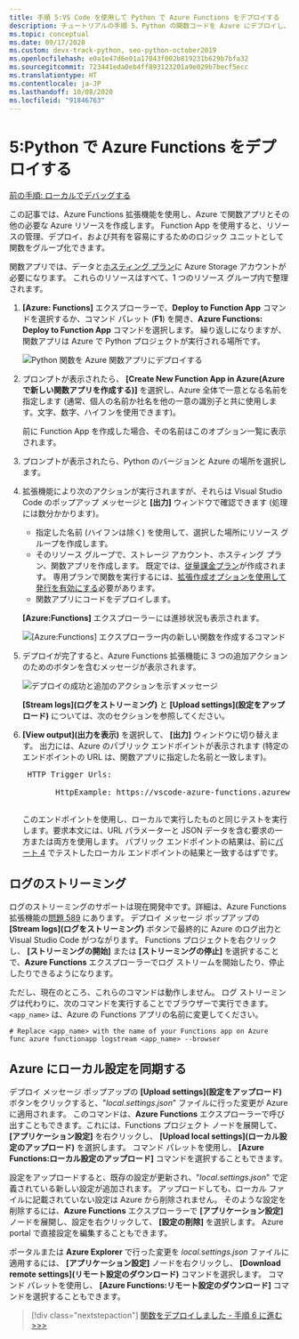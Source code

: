 ```yaml
---
title: 手順 5:VS Code を使用して Python で Azure Functions をデプロイする
description: チュートリアルの手順 5、Python の関数コードを Azure にデプロイし、ローカル プロジェクトと Azure の間でのログのストリーム配信や設定の同期の方法を学習する。
ms.topic: conceptual
ms.date: 09/17/2020
ms.custom: devx-track-python, seo-python-october2019
ms.openlocfilehash: e0a1e47d6e01a17043f002b819231b629b7bfa32
ms.sourcegitcommit: 723441eda0eb4ff893123201a9e029b7becf5ecc
ms.translationtype: HT
ms.contentlocale: ja-JP
ms.lasthandoff: 10/08/2020
ms.locfileid: "91846763"
---
```

# <a name="5-deploy-azure-functions-in-python"></a>5:Python で Azure Functions をデプロイする

[前の手順: ローカルでデバッグする](tutorial-vs-code-serverless-python-04.md)

この記事では、Azure Functions 拡張機能を使用し、Azure で関数アプリとその他の必要な Azure リソースを作成します。 Function App を使用すると、リソースの管理、デプロイ、および共有を容易にするためのロジック ユニットとして関数をグループ化できます。

関数アプリでは、データと[ホスティング プラン](/azure/azure-functions/functions-scale#hosting-plan-support)に Azure Storage アカウントが必要になります。 これらのリソースはすべて、1 つのリソース グループ内で整理されます。

1. **[Azure: Functions]** エクスプローラーで、**Deploy to Function App** コマンドを選択するか、コマンド パレット (**F1**) を開き、**Azure Functions: Deploy to Function App** コマンドを選択します。 繰り返しになりますが、関数アプリは Azure で Python プロジェクトが実行される場所です。

    ![Python 関数を Azure 関数アプリにデプロイする](media/tutorial-vs-code-serverless-python/deploy-a-python-fuction-to-azure-function-app.png)

1. プロンプトが表示されたら、 **[Create New Function App in Azure\(Azure で新しい関数アプリを作成する\)]** を選択し、Azure 全体で一意となる名前を指定します (通常、個人の名前か社名を他の一意の識別子と共に使用します。文字、数字、ハイフンを使用できます)。

    前に Function App を作成した場合、その名前はこのオプション一覧に表示されます。

1. プロンプトが表示されたら、Python のバージョンと Azure の場所を選択します。

1. 拡張機能により次のアクションが実行されますが、それらは Visual Studio Code のポップアップ メッセージと **[出力]** ウィンドウで確認できます (処理には数分かかります)。

    - 指定した名前 (ハイフンは除く) を使用して、選択した場所にリソース グループを作成します。
    - そのリソース グループで、ストレージ アカウント、ホスティング プラン、関数アプリを作成します。 既定では、[従量課金プラン](/azure/azure-functions/functions-scale#consumption-plan)が作成されます。 専用プランで関数を実行するには、[拡張作成オプションを使用して発行を有効にする](/azure/azure-functions/functions-develop-vs-code)必要があります。
    - 関数アプリにコードをデプロイします。

    **[Azure:Functions]** エクスプローラーには進捗状況も表示されます。

    ![[Azure:Functions] エクスプローラー内の新しい関数を作成するコマンド](media/tutorial-vs-code-serverless-python/deployment-progress-indicator-in-azure-function-explorer.png)

1. デプロイが完了すると、Azure Functions 拡張機能に 3 つの追加アクションのためのボタンを含むメッセージが表示されます。

    ![デプロイの成功と追加のアクションを示すメッセージ](media/tutorial-vs-code-serverless-python/azure-functions-deployment-success-with-additional-actions.png)

    **[Stream logs]\(ログをストリーミング\)** と **[Upload settings]\(設定をアップロード\)** については、次のセクションを参照してください。

1. **[View output]\(出力を表示\)** を選択して、 **[出力]** ウィンドウに切り替えます。 出力には、Azure のパブリック エンドポイントが表示されます (特定のエンドポイントの URL は、関数アプリに指定した名前と一致します)。

    <pre>
    HTTP Trigger Urls:

          HttpExample: https://vscode-azure-functions.azurewebsites.net/api/HttpExample
    </pre>

    このエンドポイントを使用し、ローカルで実行したものと同じテストを実行します。要求本文には、URL パラメーターと JSON データを含む要求の一方または両方を使用します。 パブリック エンドポイントの結果は、前に[パート 4](tutorial-vs-code-serverless-python-04.md) でテストしたローカル エンドポイントの結果と一致するはずです。

## <a name="stream-logs"></a>ログのストリーミング

ログのストリーミングのサポートは現在開発中です。詳細は、Azure Functions 拡張機能の[問題 589](https://github.com/microsoft/vscode-azurefunctions/issues/589) にあります。 デプロイ メッセージ ポップアップの **[Stream logs]\(ログをストリーミング\)** ボタンで最終的に Azure のログ出力と Visual Studio Code がつながります。 Functions プロジェクトを右クリックし、 **[ストリーミングの開始]** または **[ストリーミングの停止]** を選択することで、**Azure Functions** エクスプローラーでログ ストリームを開始したり、停止したりできるようになります。

ただし、現在のところ、これらのコマンドは動作しません。 ログ ストリーミングは代わりに、次のコマンドを実行することでブラウザーで実行できます。`<app_name>` は、Azure の Functions アプリの名前に変更してください。

```
# Replace <app_name> with the name of your Functions app on Azure
func azure functionapp logstream <app_name> --browser
```

## <a name="sync-local-settings-to-azure"></a>Azure にローカル設定を同期する

デプロイ メッセージ ポップアップの **[Upload settings]\(設定をアップロード\)** ボタンをクリックすると、"*local.settings.json*" ファイルに行った変更が Azure に適用されます。 このコマンドは、**Azure Functions** エクスプローラーで呼び出すこともできます。これには、Functions プロジェクト ノードを展開して、 **[アプリケーション設定]** を右クリックし、 **[Upload local settings]\(ローカル設定のアップロード\)** を選択します。 コマンド パレットを使用し、 **[Azure Functions:ローカル設定のアップロード]** コマンドを選択することもできます。

設定をアップロードすると、既存の設定が更新され、"*local.settings.json*" で定義されている新しい設定が追加されます。 アップロードしても、ローカル ファイルに記載されていない設定は Azure から削除されません。 そのような設定を削除するには、**Azure Functions** エクスプローラーで **[アプリケーション設定]** ノードを展開し、設定を右クリックして、 **[設定の削除]** を選択します。 Azure portal で直接設定を編集することもできます。

ポータルまたは **Azure Explorer** で行った変更を *local.settings.json* ファイルに適用するには、 **[アプリケーション設定]** ノードを右クリックし、 **[Download remote settings]\(リモート設定のダウンロード\)** コマンドを選択します。 コマンド パレットを使用し、 **[Azure Functions:リモート設定のダウンロード]** コマンドを選択することもできます。

> [!div class="nextstepaction"]
> [関数をデプロイしました - 手順 6 に進む >>>](tutorial-vs-code-serverless-python-06.md)
